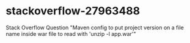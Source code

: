 # stackoverflow-27963488
Stack Overflow Question "Maven config to put project version on a file name inside war file to read with 'unzip -l app.war'"
